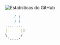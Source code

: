 ![Estatísticas do GitHub](https://github-readme-stats.vercel.app/api?username=seu-usuario&show_icons=true&count_private=true&hide=contribs,issues)

```markdown		
	( (
    ) )
........
|      |]
\      /  
 `----'
 

